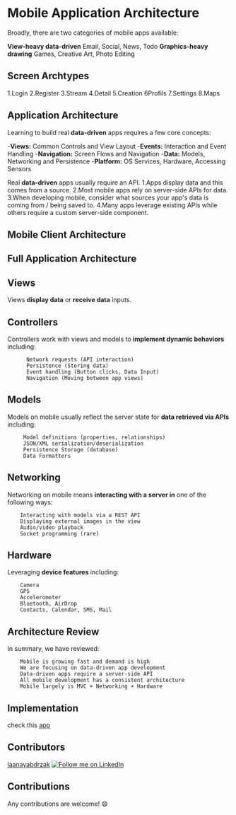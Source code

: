 # Mobile Application Architecture

Broadly, there are two categories of mobile apps available:
 
  **View-heavy data-driven**
      Email, Social, News, Todo
  **Graphics-heavy drawing**
      Games, Creative Art, Photo Editing
      
## Screen Archtypes
 
  1.Login
  2.Register
  3.Stream
  4.Detail
  5.Creation
  6Profils
  7.Settings
  8.Maps
## Application Architecture

Learning to build real **data-driven** apps requires a few core concepts:
 
 -**Views:** Common Controls and View Layout
 -**Events:** Interaction and Event Handling
 -**Navigation:** Screen Flows and Navigation
 -**Data:** Models, Networking and Persistence
 -**Platform:** OS Services, Hardware, Accessing Sensors
  
Real **data-driven** apps usually require an API.
  1.Apps display data and this comes from a source.
  2.Most mobile apps rely on server-side APIs for data.
  3.When developing mobile, consider what sources your app's data is coming from / being saved to. 
  4.Many apps leverage existing APIs while others require a custom server-side component.

## Mobile Client Architecture
## Full Application Architecture

## Views
Views **display data** or **receive data** inputs.

## Controllers
Controllers work with views and models to **implement dynamic behaviors** including:
         
          Network requests (API interaction)
          Persistence (Storing data)
          Event handling (Button clicks, Data Input)
          Navigation (Moving between app views)

## Models
Models on mobile usually reflect the server state for **data retrieved via APIs** including:
    
         Model definitions (properties, relationships)
         JSON/XML serialization/deserialization
         Persistence Storage (database)
         Data Formatters
## Networking
Networking on mobile means **interacting with a server in** one of the following ways:
    
        Interacting with models via a REST API
        Displaying external images in the view
        Audio/video playback
        Socket programming (rare)
## Hardware
Leveraging **device features** including:
    
        Camera
        GPS
        Accelerometer
        Bluetooth, AirDrop
        Contacts, Calendar, SMS, Mail

## Architecture Review
In summary, we have reviewed:
    
        Mobile is growing fast and demand is high
        We are focusing on data-driven app development
        Data-driven apps require a server-side API
        All mobile development has a consistent architecture
        Mobile largely is MVC + Networking + Hardware


## Implementation

check this [app](https://github.com/laanayabdrzak/Android-Boilerplate)

## Contributors
[laanayabdrzak](https://github.com/laanayabdrzak)
<a href="https://www.linkedin.com/in/laanayabdrzak">
  <img alt="Follow me on LinkedIn"
       src="https://raw.githubusercontent.com/florent37/DaVinci/master/mobile/src/main/res/drawable-hdpi/linkedin.png" />
</a>
## Contributions
 Any contributions are welcome! :smile:
